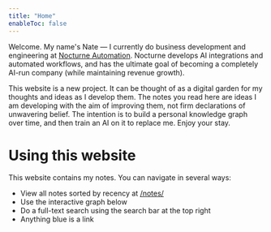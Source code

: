 ```yaml
---
title: "Home"
enableToc: false
---
```



Welcome. My name's Nate — I currently do business development and engineering at [Nocturne Automation](https://nocturneautomation.com). Nocturne develops AI integrations and automated workflows, and has the ultimate goal of becoming a completely AI-run company (while maintaining revenue growth).

This website is a new project. It can be thought of as a digital garden for my thoughts and ideas as I develop them. The notes you read here are ideas I am developing with the aim of improving them, not firm declarations of unwavering belief. The intention is to build a personal knowledge graph over time, and then train an AI on it to replace me. Enjoy your stay.

# Using this website

This website contains my notes. You can navigate in several ways:

- View all notes sorted by recency at [/notes/](./notes/)
- Use the interactive graph below
- Do a full-text search using the search bar at the top right
- Anything blue is a link